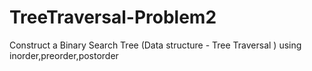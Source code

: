 # TreeTraversal-Problem2
Construct a Binary Search Tree (Data structure - Tree Traversal ) using inorder,preorder,postorder
